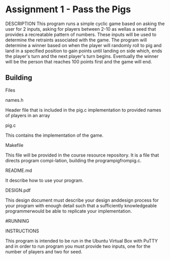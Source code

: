 # Assignment 1 - Pass the Pigs

DESCRIPTION
This program runs a simple cyclic game based on asking the user for 2 inputs, asking for players between 2-10 as wellas a seed that provides a recreatable pattern of numbers. These inputs will be used to determine the retraints associated with the game. The program will determine a winner based on when the player will randomly roll to pig and land in a specified position to gain points until landing on side which, ends the player's turn and the next player's turn begins. Eventually the winner will be the person that reaches 100 points first and the game will end.

## Building

Files

names.h

Header file that is included in the pig.c implementation to provided names of players in an array

pig.c

This contains the implementation of the game.

Makefile

This file will be provided in the course resource repository. It is a file that directs program compi-lation, building the programpigfrompig.c.

README.md

It describe how to use your program.	

DESIGN.pdf

This design document must describe your design anddesign  process  for  your  program  with  enough  detail  such  that  a  sufficiently  knowledgeable  programmerwould be able to replicate your implementation.

#RUNNING

INSTRUCTIONS

This program is intended to be run in the Ubuntu Virtual Box with PuTTY and in order to run program you must provide two inputs, one for the number of players and two for seed. 
